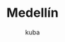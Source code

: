 ---
layout: photo
img: 'img/2017-04-17'
landmark: &landmark [Medellín]
categories: [Colombia]
tags: [photos, city, culture]
title: *landmark
author: kuba
---
